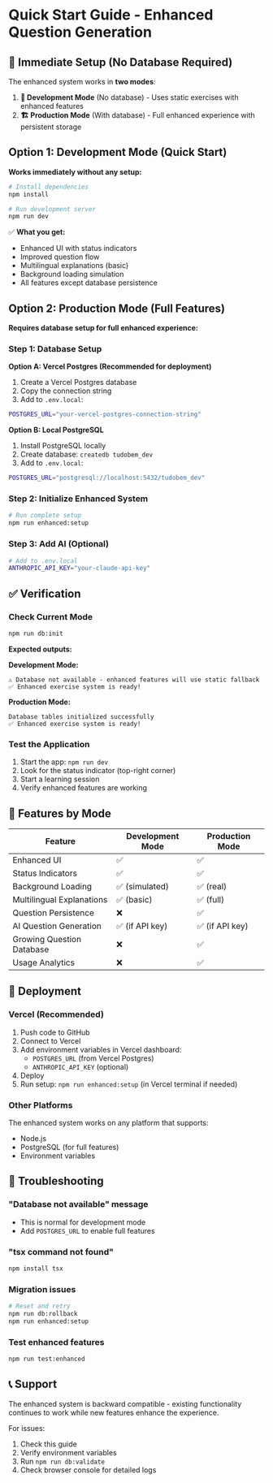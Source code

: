 # Quick Start Guide - Enhanced Question Generation

## 🚀 Immediate Setup (No Database Required)

The enhanced system works in **two modes**:

1. **🔧 Development Mode** (No database) - Uses static exercises with enhanced features
2. **🏗️ Production Mode** (With database) - Full enhanced experience with persistent storage

## Option 1: Development Mode (Quick Start)

**Works immediately without any setup:**

```bash
# Install dependencies
npm install

# Run development server
npm run dev
```

✅ **What you get:**
- Enhanced UI with status indicators
- Improved question flow
- Multilingual explanations (basic)
- Background loading simulation
- All features except database persistence

## Option 2: Production Mode (Full Features)

**Requires database setup for full enhanced experience:**

### Step 1: Database Setup

**Option A: Vercel Postgres (Recommended for deployment)**
1. Create a Vercel Postgres database
2. Copy the connection string
3. Add to `.env.local`:
```bash
POSTGRES_URL="your-vercel-postgres-connection-string"
```

**Option B: Local PostgreSQL**
1. Install PostgreSQL locally
2. Create database: `createdb tudobem_dev`
3. Add to `.env.local`:
```bash
POSTGRES_URL="postgresql://localhost:5432/tudobem_dev"
```

### Step 2: Initialize Enhanced System

```bash
# Run complete setup
npm run enhanced:setup
```

### Step 3: Add AI (Optional)

```bash
# Add to .env.local
ANTHROPIC_API_KEY="your-claude-api-key"
```

## ✅ Verification

### Check Current Mode

```bash
npm run db:init
```

**Expected outputs:**

**Development Mode:**
```
⚠️ Database not available - enhanced features will use static fallback
✅ Enhanced exercise system is ready!
```

**Production Mode:**
```
Database tables initialized successfully
✅ Enhanced exercise system is ready!
```

### Test the Application

1. Start the app: `npm run dev`
2. Look for the status indicator (top-right corner)
3. Start a learning session
4. Verify enhanced features are working

## 🎯 Features by Mode

| Feature | Development Mode | Production Mode |
|---------|------------------|-----------------|
| Enhanced UI | ✅ | ✅ |
| Status Indicators | ✅ | ✅ |
| Background Loading | ✅ (simulated) | ✅ (real) |
| Multilingual Explanations | ✅ (basic) | ✅ (full) |
| Question Persistence | ❌ | ✅ |
| AI Question Generation | ✅ (if API key) | ✅ (if API key) |
| Growing Question Database | ❌ | ✅ |
| Usage Analytics | ❌ | ✅ |

## 🚀 Deployment

### Vercel (Recommended)

1. Push code to GitHub
2. Connect to Vercel
3. Add environment variables in Vercel dashboard:
   - `POSTGRES_URL` (from Vercel Postgres)
   - `ANTHROPIC_API_KEY` (optional)
4. Deploy
5. Run setup: `npm run enhanced:setup` (in Vercel terminal if needed)

### Other Platforms

The enhanced system works on any platform that supports:
- Node.js
- PostgreSQL (for full features)
- Environment variables

## 🔧 Troubleshooting

### "Database not available" message
- This is normal for development mode
- Add `POSTGRES_URL` to enable full features

### "tsx command not found"
```bash
npm install tsx
```

### Migration issues
```bash
# Reset and retry
npm run db:rollback
npm run enhanced:setup
```

### Test enhanced features
```bash
npm run test:enhanced
```

## 📞 Support

The enhanced system is backward compatible - existing functionality continues to work while new features enhance the experience.

For issues:
1. Check this guide
2. Verify environment variables
3. Run `npm run db:validate`
4. Check browser console for detailed logs